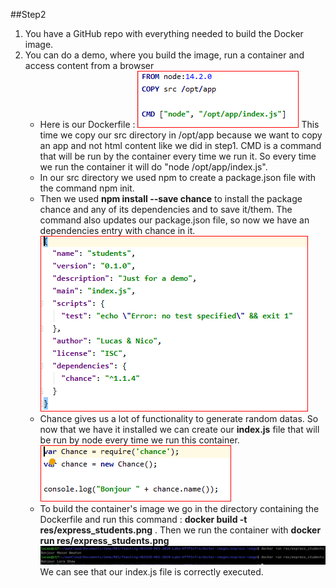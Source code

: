  ##Step2
 
 1. You have a GitHub repo with everything needed to build the Docker image.
 2. You can do a demo, where you build the image, run a container and access content from a browser
    * Here is our Dockerfile :
    ![](./img/2Dockerfile1.png)
    This time we copy our src directory in /opt/app because we want to copy an app
     and not html content like we did in step1.
     CMD is a command that will be run by the container every time we run it. So every time we run the container it will
     do "node /opt/app/index.js".
     * In our src directory we used npm to create a package.json file with the command npm init. 
     * Then we used **npm install --save chance** to install the package chance and any of its dependencies and to save it/them.
      The command also updates our package.json file, so now we have an dependencies entry with chance in it.
     ![](./img/2packageJson.png)
     * Chance gives us a lot of functionality to generate random datas. So now that we have it installed we can create
     our **index.js** file that will be run by node every time we run this container.
     ![](./img/2indexJs.png)
     * To build the container's image we go in the directory containing the Dockerfile and run this command : 
     **docker build -t res/express_students.png** . Then we run the container with **docker run res/express_students.png**
     ![](./img/2dockerRun.png) We can see that our index.js file is correctly executed.
